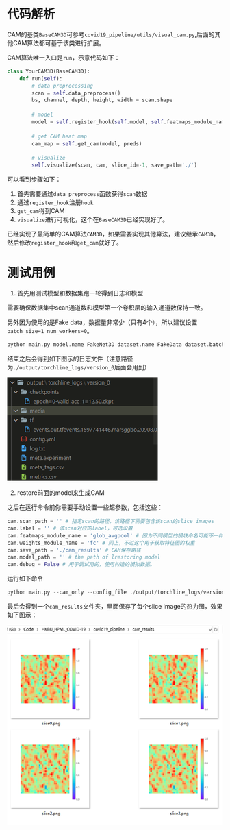 
# 代码解析

CAM的基类`BaseCAM3D`可参考`covid19_pipeline/utils/visual_cam.py`,后面的其他CAM算法都可基于该类进行扩展。

CAM算法唯一入口是`run`，示意代码如下：


```python
class YourCAM3D(BaseCAM3D):
    def run(self):
        # data preprocessing
        scan = self.data_preprocess()
        bs, channel, depth, height, width = scan.shape

        # model
        model = self.register_hook(self.model, self.featmaps_module_name)

        # get CAM heat map
        cam_map = self.get_cam(model, preds)

        # visualize
        self.visualize(scan, cam, slice_id=-1, save_path='./')
```


可以看到步骤如下：
1. 首先需要通过`data_preprocess`函数获得`scan`数据
2. 通过`register_hook`注册`hook`
3. `get_cam`得到CAM
4. `visualize`进行可视化，这个在`BaseCAM3D`已经实现好了。

已经实现了最简单的CAM算法`CAM3D`，如果需要实现其他算法，建议继承`CAM3D`，然后修改`register_hook`和`get_cam`就好了。

# 测试用例

1. 首先用测试模型和数据集跑一轮得到日志和模型

需要确保数据集中scan通道数和模型第一个卷积层的输入通道数保持一致。

另外因为使用的是Fake data，数据量非常少（只有4个），所以建议设置`batch_size=1 num_workers=0`。

```c
python main.py model.name FakeNet3D dataset.name FakeData dataset.batch_size 1 dataloader.num_workers 0 trainer.max_epochs 1
```

结束之后会得到如下图示的日志文件（注意路径为`./output/torchline_logs/version_0`后面会用到）

![](./images/demo_cam.png)

2. restore前面的model来生成CAM

之后在运行命令前你需要手动设置一些超参数，包括这些：

```python
cam.scan_path = '' # 指定scan的路径，该路径下需要包含该scan的slice images
cam.label = '' # 该scan对应的label，可选设置
cam.featmaps_module_name = 'glob_avgpool' # 因为不同模型的模块命名可能不一样，所以有时需要手动设置一下，这个主要用来获取特征图
cam.weights_module_name = 'fc' # 同上，不过这个用于获取特征图的权重
cam.save_path = './cam_results' # CAM保存路径
cam.model_path = '' # the path of lrestoring model
cam.debug = False # 用于调试用的，使用构造的模拟数据。
```


运行如下命令

```c
python main.py --cam_only --config_file ./output/torchline_logs/version_0/config.yml cam.model_path ./output/torchline_logs/version_0/checkpoints/epoch\=0-valid_acc_1\=12.50.ckpt cam.debug True cam.scan_path /home/datasets/CCCCI_cleaned/dataset_seg/CP/1083/3128
```

最后会得到一个`cam_results`文件夹，里面保存了每个slice image的热力图，效果如下图示：

![](./images/cam_results_demo.png)
